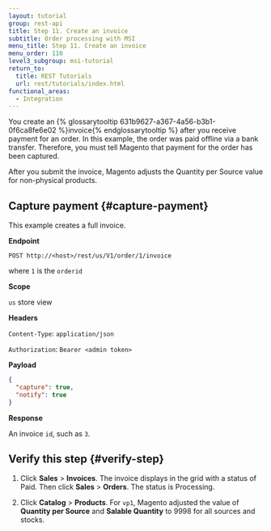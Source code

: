 ```yaml
---
layout: tutorial
group: rest-api
title: Step 11. Create an invoice
subtitle: Order processing with MSI
menu_title: Step 11. Create an invoice
menu_order: 110
level3_subgroup: msi-tutorial
return_to:
  title: REST Tutorials
  url: rest/tutorials/index.html
functional_areas:
  - Integration
---
```


You create an {% glossarytooltip 631b9627-a367-4a56-b3b1-0f6ca8fe6e02 %}invoice{% endglossarytooltip %} after you receive payment for an order. In this example, the order was paid offline via a bank transfer. Therefore, you must tell Magento that payment for the order has been captured.

After you submit the invoice, Magento adjusts the Quantity per Source value for non-physical products.

## Capture payment {#capture-payment}

This example creates a full invoice.

**Endpoint**

`POST http://<host>/rest/us/V1/order/1/invoice`

where `1` is the `orderid`

**Scope**

`us` store view

**Headers**

`Content-Type`: `application/json`

`Authorization`: `Bearer <admin token>`

**Payload**

``` json
{
  "capture": true,
  "notify": true
}
```

**Response**

An invoice `id`, such as `3`.

## Verify this step {#verify-step}

1. Click **Sales** > **Invoices**. The invoice displays in the grid with a status of Paid. Then click **Sales** > **Orders**. The status is Processing.

2. Click **Catalog** > **Products**. For `vp1`, Magento adjusted the value of **Quantity per Source** and **Salable Quantity** to 9998 for all sources and stocks.
